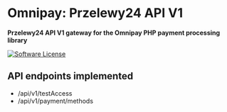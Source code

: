 # Omnipay: Przelewy24 API V1

**Przelewy24 API V1 gateway for the Omnipay PHP payment processing library**

[![Software License](https://img.shields.io/badge/license-MIT-brightgreen.svg?style=flat-square)](LICENSE)

## API endpoints implemented

* /api/v1/testAccess
* /api/v1/payment/methods
